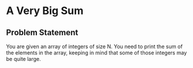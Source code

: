 # A Very Big Sum

## Problem Statement

You are given an array of integers of size N. You need to print the sum of the elements in the array, keeping in mind that some of those integers may be quite large.